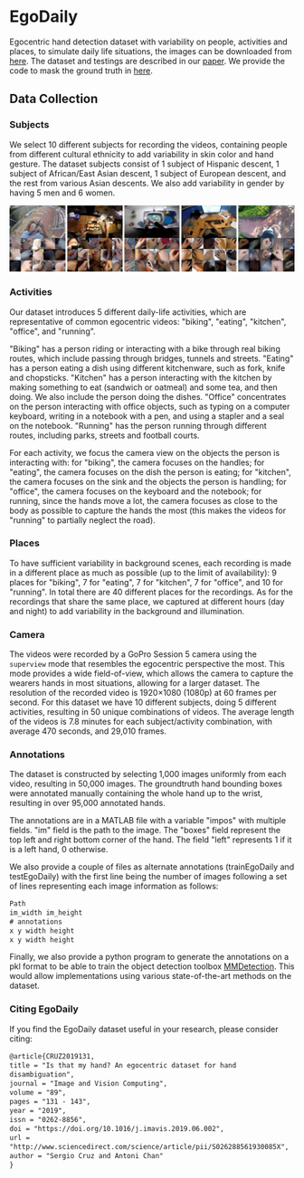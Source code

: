 # EgoDaily
Egocentric hand detection dataset with variability on people, activities and places, to simulate daily life situations, the images can be downloaded from [here](https://drive.google.com/file/d/1FXlAUc2G0nRckcR01iHZP4RRyowSSzDh/view?usp=sharing). The dataset and testings are described in our [paper](https://doi.org/10.1016/j.imavis.2019.06.002). We provide the code to mask the ground truth in [here](https://github.com/sercruzg/YOLO-Context).

## Data Collection
### Subjects
We select 10 different subjects for recording the videos, containing people from different cultural ethnicity to add variability in skin color and hand gesture.
The dataset subjects consist of 1 subject of Hispanic descent, 1 subject of African/East Asian descent, 1 subject of European descent, and the rest from various Asian descents. We also add variability in gender by having 5 men and 6 women.

![GitHub Logo](samples.png)

### Activities
Our dataset introduces 5 different daily-life activities, which are representative of common egocentric videos: "biking", "eating", "kitchen", "office", and "running". 

"Biking" has a person riding or interacting with a bike through real biking routes, which include passing through bridges, tunnels and streets.
"Eating" has a person eating a dish using different kitchenware, such as fork, knife and chopsticks.
"Kitchen" has a person interacting with the kitchen by making something to eat (sandwich or oatmeal) and some tea, and then doing. We also include the person 
doing the dishes. 
"Office" concentrates on the person interacting with office objects, such as typing on a computer keyboard, writing in a notebook with a pen, and using a stapler and a seal on the notebook.
"Running" has the person running through different routes, including parks, streets and football courts.

For each activity, we focus the camera view on the objects the person is interacting with: for "biking", the camera focuses on the handles; for "eating", the camera focuses on the dish the person is eating; for "kitchen", the camera focuses on the sink and the objects the person is handling; for "office", the camera focuses on the keyboard and the notebook; for running, since the hands move a lot, the camera focuses as close to the body as possible to capture the hands the most (this makes the videos for "running" to partially  neglect the road).

### Places
To have sufficient variability in background scenes, 
each recording is made in a different place as much as possible (up to the limit of availability):
9 places for  "biking", 7 for "eating", 7 for "kitchen", 7 for "office", and 10 for "running".
In total there are 40 different places for the recordings. As for the recordings that share the same place, we captured at different hours (day and night) to add variability in the background and illumination. 

### Camera
The videos were recorded by a GoPro Session 5
camera  using the ``superview`` mode that resembles the egocentric perspective the most.
This mode provides a wide field-of-view, which allows the camera to capture the wearers hands in most situations, allowing for a larger dataset.
The resolution of the recorded video is 1920$\times$1080 (1080p) at 60 frames per second. For this dataset we have 10 different subjects, doing 5 different activities, resulting in 50 unique combinations of videos. 
The average length of the videos is 7.8 minutes for each subject/activity combination, with average 470 seconds, and 29,010 frames.

### Annotations
The dataset is constructed by selecting 1,000 images uniformly from each video, resulting in 50,000 images.
The groundtruth hand bounding boxes were annotated manually containing the whole hand up to the wrist, resulting in over 95,000 annotated hands.

The annotations are in a MATLAB file with a variable "impos" with multiple fields. "im" field is the path to the image. The "boxes" field represent the top left and right bottom corner of the hand. The field "left" represents 1 if it is a left hand, 0 otherwise.

We also provide a couple of files as alternate annotations (trainEgoDaily and testEgoDaily) with the first line being the number of images following a set of lines representing each image information as follows:
```
Path
im_width im_height
# annotations
x y width height
x y width height
```
Finally, we also provide a python program to generate the annotations on a pkl format to be able to train the object detection toolbox [MMDetection](https://drive.google.com/file/d/1FXlAUc2G0nRckcR01iHZP4RRyowSSzDh/view?usp=sharing). 
This would allow implementations using various state-of-the-art methods on the dataset.

### Citing EgoDaily
If you find the EgoDaily dataset useful in your research, please consider citing:
```
@article{CRUZ2019131,
title = "Is that my hand? An egocentric dataset for hand disambiguation",
journal = "Image and Vision Computing",
volume = "89",
pages = "131 - 143",
year = "2019",
issn = "0262-8856",
doi = "https://doi.org/10.1016/j.imavis.2019.06.002",
url = "http://www.sciencedirect.com/science/article/pii/S026288561930085X",
author = "Sergio Cruz and Antoni Chan"
}
```